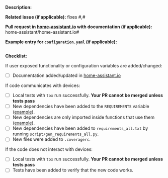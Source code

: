 **Description:**


**Related issue (if applicable):** fixes #,#

**Pull request in [home-assistant.io](https://github.com/home-assistant/home-assistant.io) with documentation (if applicable):** home-assistant/home-assistant.io#

**Example entry for `configuration.yaml` (if applicable):**
```yaml

```

**Checklist:**

If user exposed functionality or configuration variables are added/changed:
  - [ ] Documentation added/updated in [home-assistant.io](https://github.com/home-assistant/home-assistant.io)

If code communicates with devices:
  - [ ] Local tests with `tox` run successfully. **Your PR cannot be merged unless tests pass**
  - [ ] New dependencies have been added to the `REQUIREMENTS` variable ([example][ex-requir]).
  - [ ] New dependencies are only imported inside functions that use them ([example][ex-import]).
  - [ ] New dependencies have been added to `requirements_all.txt` by running `script/gen_requirements_all.py`.
  - [ ] New files were added to `.coveragerc`.

If the code does not interact with devices:
  - [ ] Local tests with `tox` run successfully. **Your PR cannot be merged unless tests pass**
  - [ ] Tests have been added to verify that the new code works.

[fork]: http://stackoverflow.com/a/7244456
[squash]: https://github.com/ginatrapani/todo.txt-android/wiki/Squash-All-Commits-Related-to-a-Single-Issue-into-a-Single-Commit
[ex-requir]: https://github.com/home-assistant/home-assistant/blob/dev/homeassistant/components/keyboard.py#L16
[ex-import]: https://github.com/home-assistant/home-assistant/blob/dev/homeassistant/components/keyboard.py#L51

